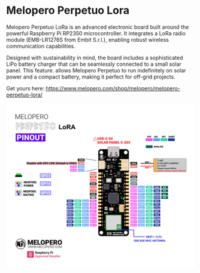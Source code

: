 # Melopero Perpetuo Lora

Melopero Perpetuo LoRa is an advanced electronic board built around the powerful Raspberry Pi RP2350 microcontroller. It integrates a LoRa radio module (EMB-LR1276S from Embit S.r.l.), enabling robust wireless communication capabilities.

Designed with sustainability in mind, the board includes a sophisticated LiPo battery charger that can be seamlessly connected to a small solar panel. This feature. allows Melopero Perpetuo to run indefinitely on solar power and a compact battery, making it perfect for off-grid projects.

Get yours here: https://www.melopero.com/shop/melopero/melopero-perpetuo-lora/



<img src="docs/melopero-perpetuo_lora_r11_pinout.jpg"  align="center" alt="Melopero Perpetuo Lora Pinout">

